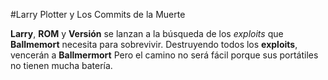 #Larry Plotter y Los Commits de la Muerte


**Larry**, **ROM** y **Versión** se lanzan a la búsqueda de los *exploits* que **Ballmemort** necesita para sobrevivir.
Destruyendo todos los **exploits**, vencerán a **Ballmermort**
Pero el camino no será fácil porque sus portátiles no tienen mucha batería.

